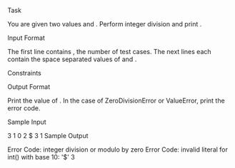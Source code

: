 Task

You are given two values  and .
Perform integer division and print .

Input Format

The first line contains , the number of test cases.
The next  lines each contain the space separated values of  and .

Constraints

Output Format

Print the value of .
In the case of ZeroDivisionError or ValueError, print the error code.

Sample Input

3
1 0
2 $
3 1
Sample Output

Error Code: integer division or modulo by zero
Error Code: invalid literal for int() with base 10: '$'
3